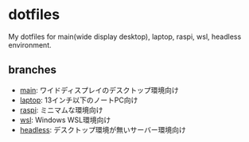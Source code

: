 # dotfiles

My dotfiles for main(wide display desktop), laptop, raspi, wsl, headless environment.

## branches

- [main](https://github.com/kyoush/dotfiles/tree/main): ワイドディスプレイのデスクトップ環境向け
- [laptop](https://github.com/kyoush/dotfiles/tree/laptop): 13インチ以下のノートPC向け
- [raspi](https://github.com/kyoush/dotfiles/tree/raspi): ミニマムな環境向け
- [wsl](https://github.com/kyoush/dotfiles/tree/wsl): Windows WSL環境向け
- [headless](https://github.com/kyoush/dotfiles/tree/headless): デスクトップ環境が無いサーバー環境向け
